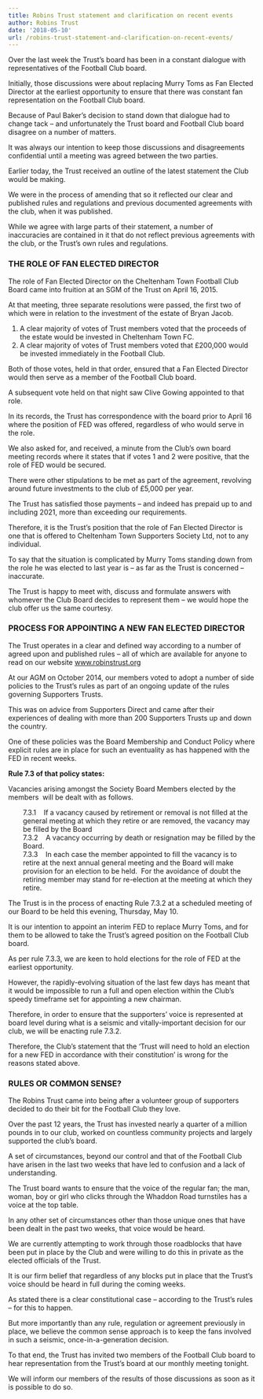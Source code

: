 ```yaml
---
title: Robins Trust statement and clarification on recent events
author: Robins Trust
date: '2018-05-10'
url: /robins-trust-statement-and-clarification-on-recent-events/
---
```


Over the last week the Trust’s board has been in a constant dialogue with representatives of the Football Club board.

Initially, those discussions were about replacing Murry Toms as Fan Elected Director at the earliest opportunity to ensure that there was constant fan representation on the Football Club board.

Because of Paul Baker’s decision to stand down that dialogue had to change tack – and unfortunately the Trust board and Football Club board disagree on a number of matters.

It was always our intention to keep those discussions and disagreements confidential until a meeting was agreed between the two parties.

Earlier today, the Trust received an outline of the latest statement the Club would be making.

We were in the process of amending that so it reflected our clear and published rules and regulations and previous documented agreements with the club, when it was published.

While we agree with large parts of their statement, a number of inaccuracies are contained in it that do not reflect previous agreements with the club, or the Trust’s own rules and regulations.

### THE ROLE OF FAN ELECTED DIRECTOR

The role of Fan Elected Director on the Cheltenham Town Football Club Board came into fruition at an SGM of the Trust on April 16, 2015.

At that meeting, three separate resolutions were passed, the first two of which were in relation to the investment of the estate of Bryan Jacob.

1. A clear majority of votes of Trust members voted that the proceeds of the estate would be invested in Cheltenham Town FC.
2. A clear majority of votes of Trust members voted that £200,000 would be invested immediately in the Football Club.

Both of those votes, held in that order, ensured that a Fan Elected Director would then serve as a member of the Football Club board.

A subsequent vote held on that night saw Clive Gowing appointed to that role.

In its records, the Trust has correspondence with the board prior to April 16 where the position of FED was offered, regardless of who would serve in the role.

We also asked for, and received, a minute from the Club’s own board meeting records where it states that if votes 1 and 2 were positive, that the role of FED would be secured.

There were other stipulations to be met as part of the agreement, revolving around future investments to the club of £5,000 per year.

The Trust has satisfied those payments – and indeed has prepaid up to and including 2021, more than exceeding our requirements.

Therefore, it is the Trust’s position that the role of Fan Elected Director is one that is offered to Cheltenham Town Supporters Society Ltd, not to any individual.

To say that the situation is complicated by Murry Toms standing down from the role he was elected to last year is – as far as the Trust is concerned – inaccurate.

The Trust is happy to meet with, discuss and formulate answers with whomever the Club Board decides to represent them – we would hope the club offer us the same courtesy.

### PROCESS FOR APPOINTING A NEW FAN ELECTED DIRECTOR

The Trust operates in a clear and defined way according to a number of agreed upon and published rules – all of which are available for anyone to read on our website www.robinstrust.org

At our AGM on October 2014, our members voted to adopt a number of side policies to the Trust’s rules as part of an ongoing update of the rules governing Supporters Trusts.

This was on advice from Supporters Direct and came after their experiences of dealing with more than 200 Supporters Trusts up and down the country.

One of these policies was the Board Membership and Conduct Policy where explicit rules are in place for such an eventuality as has happened with the FED in recent weeks.

**Rule 7.3 of that policy states:**

Vacancies arising amongst the Society Board Members elected by the members  will be dealt with as follows.

<p style="padding-left: 30px;">
  7.3.1    If a vacancy caused by retirement or removal is not filled at the general meeting at which they retire or are removed, the vacancy may be filled by the Board<br /> 7.3.2    A vacancy occurring by death or resignation may be filled by the Board.<br /> 7.3.3    In each case the member appointed to fill the vacancy is to retire at the next annual general meeting and the Board will make provision for an election to be held.  For the avoidance of doubt the retiring member may stand for re-election at the meeting at which they retire.
</p>

The Trust is in the process of enacting Rule 7.3.2 at a scheduled meeting of our Board to be held this evening, Thursday, May 10.

It is our intention to appoint an interim FED to replace Murry Toms, and for them to be allowed to take the Trust’s agreed position on the Football Club board.

As per rule 7.3.3, we are keen to hold elections for the role of FED at the earliest opportunity.

However, the rapidly-evolving situation of the last few days has meant that it would be impossible to run a full and open election within the Club’s speedy timeframe set for appointing a new chairman.

Therefore, in order to ensure that the supporters’ voice is represented at board level during what is a seismic and vitally-important decision for our club, we will be enacting rule 7.3.2.

Therefore, the Club’s statement that the ‘Trust will need to hold an election for a new FED in accordance with their constitution’ is wrong for the reasons stated above.

### RULES OR COMMON SENSE?

The Robins Trust came into being after a volunteer group of supporters decided to do their bit for the Football Club they love.

Over the past 12 years, the Trust has invested nearly a quarter of a million pounds in to our club, worked on countless community projects and largely supported the club’s board.

A set of circumstances, beyond our control and that of the Football Club have arisen in the last two weeks that have led to confusion and a lack of understanding.

The Trust board wants to ensure that the voice of the regular fan; the man, woman, boy or girl who clicks through the Whaddon Road turnstiles has a voice at the top table.

In any other set of circumstances other than those unique ones that have been dealt in the past two weeks, that voice would be heard.

We are currently attempting to work through those roadblocks that have been put in place by the Club and were willing to do this in private as the elected officials of the Trust.

It is our firm belief that regardless of any blocks put in place that the Trust’s voice should be heard in full during the coming weeks.

As stated there is a clear constitutional case – according to the Trust’s rules – for this to happen.

But more importantly than any rule, regulation or agreement previously in place, we believe the common sense approach is to keep the fans involved in such a seismic, once-in-a-generation decision.

To that end, the Trust has invited two members of the Football Club board to hear representation from the Trust’s board at our monthly meeting tonight.

We will inform our members of the results of those discussions as soon as it is possible to do so.
